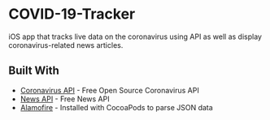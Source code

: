 # COVID-19-Tracker

iOS app that tracks live data on the coronavirus using API as well as display coronavirus-related news articles.

## Built With

* [Coronavirus API](https://api.quarantine.country/api/v1/summary/latest/) - Free Open Source Coronavirus API
* [News API](https://newsapi.org//) - Free News API
* [Alamofire](https://cocoapods.org/pods/Alamofire/) - Installed with CocoaPods to parse JSON data
